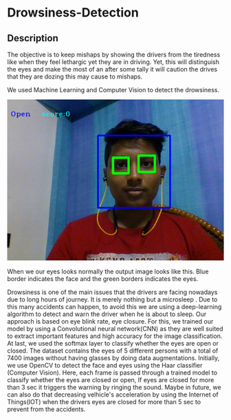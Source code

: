 # Drowsiness-Detection
## Description
The objective is to keep mishaps by showing the drivers from the tiredness like when they feel lethargic yet they are in driving. Yet, this will distinguish the eyes and make the most of an after some tally it will caution the drives that they are dozing this may cause to mishaps.

We used Machine Learning and Computer Vision to detect the drowsiness.

![](/sample.png)

When we our eyes looks normally the output image looks like this.
Blue border indicates the face and the green borders indicates the eyes.

Drowsiness is one of the main issues that the drivers are facing nowadays due to long hours of journey.
It is merely nothing but a microsleep . Due to this many accidents can happen, to avoid this we are using a deep-learning algorithm to detect and warn the driver when he is about to sleep. Our approach is based on eye blink rate, eye closure. For this, we trained our model by using a Convolutional neural network(CNN) as they are well suited to extract important features and high accuracy for the image classification. At last, we used the softmax layer to classify whether the eyes are open or closed. The dataset contains the eyes of 5 different persons with a total of 7400 images without having glasses by doing data augmentations. Initially, we use OpenCV to detect the face and eyes using the Haar classifier (Computer Vision). Here, each frame is passed through a trained model to classify whether the eyes are closed or open, If eyes are closed for more than 3 sec it triggers the warning by ringing the sound.
Maybe in future, we can also do that decreasing velhicle's acceleration by using the Internet of Things(IOT) when the drivers eyes are closed for more than 5 sec to prevent from the accidents.
